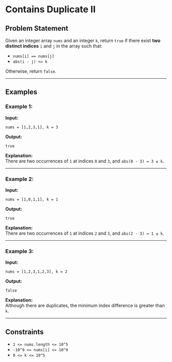 # Contains Duplicate II

## Problem Statement

Given an integer array `nums` and an integer `k`, return `true` if there exist **two distinct indices** `i` and `j` in the array such that:

- `nums[i] == nums[j]`
- `abs(i - j) <= k`

Otherwise, return `false`.

---

## Examples

### Example 1:

**Input:**  
```plaintext
nums = [1,2,3,1], k = 3
```
**Output:**  
```plaintext
true
```
**Explanation:**  
There are two occurrences of `1` at indices `0` and `3`, and `abs(0 - 3) = 3 ≤ k`.

---

### Example 2:

**Input:**  
```plaintext
nums = [1,0,1,1], k = 1
```
**Output:**  
```plaintext
true
```
**Explanation:**  
There are two occurrences of `1` at indices `2` and `3`, and `abs(2 - 3) = 1 ≤ k`.

---

### Example 3:

**Input:**  
```plaintext
nums = [1,2,3,1,2,3], k = 2
```
**Output:**  
```plaintext
false
```
**Explanation:**  
Although there are duplicates, the minimum index difference is greater than `k`.

---

## Constraints

- `1 <= nums.length <= 10^5`
- `-10^9 <= nums[i] <= 10^9`
- `0 <= k <= 10^5`
